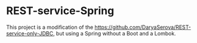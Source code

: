 # REST-service-Spring

This project is a modification of the https://github.com/DaryaSerova/REST-service-only-JDBC, 
but using a Spring without a Boot and a Lombok.